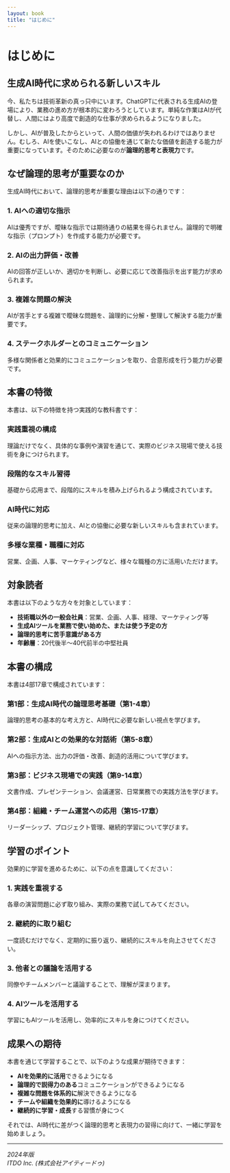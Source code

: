 ```yaml
---
layout: book
title: "はじめに"
---
```


# はじめに

## 生成AI時代に求められる新しいスキル

今、私たちは技術革新の真っ只中にいます。ChatGPTに代表される生成AIの登場により、業務の進め方が根本的に変わろうとしています。単純な作業はAIが代替し、人間にはより高度で創造的な仕事が求められるようになりました。

しかし、AIが普及したからといって、人間の価値が失われるわけではありません。むしろ、AIを使いこなし、AIとの協働を通じて新たな価値を創造する能力が重要になっています。そのために必要なのが**論理的思考と表現力**です。

## なぜ論理的思考が重要なのか

生成AI時代において、論理的思考が重要な理由は以下の通りです：

### 1. AIへの適切な指示
AIは優秀ですが、曖昧な指示では期待通りの結果を得られません。論理的で明確な指示（プロンプト）を作成する能力が必要です。

### 2. AIの出力評価・改善
AIの回答が正しいか、適切かを判断し、必要に応じて改善指示を出す能力が求められます。

### 3. 複雑な問題の解決
AIが苦手とする複雑で曖昧な問題を、論理的に分解・整理して解決する能力が重要です。

### 4. ステークホルダーとのコミュニケーション
多様な関係者と効果的にコミュニケーションを取り、合意形成を行う能力が必要です。

## 本書の特徴

本書は、以下の特徴を持つ実践的な教科書です：

### 実践重視の構成
理論だけでなく、具体的な事例や演習を通じて、実際のビジネス現場で使える技術を身につけられます。

### 段階的なスキル習得
基礎から応用まで、段階的にスキルを積み上げられるよう構成されています。

### AI時代に対応
従来の論理的思考に加え、AIとの協働に必要な新しいスキルも含まれています。

### 多様な業種・職種に対応
営業、企画、人事、マーケティングなど、様々な職種の方に活用いただけます。

## 対象読者

本書は以下のような方々を対象としています：

- **技術職以外の一般会社員**：営業、企画、人事、経理、マーケティング等
- **生成AIツールを業務で使い始めた、または使う予定の方**
- **論理的思考に苦手意識がある方**
- **年齢層**：20代後半〜40代前半の中堅社員

## 本書の構成

本書は4部17章で構成されています：

### 第1部：生成AI時代の論理思考基礎（第1-4章）
論理的思考の基本的な考え方と、AI時代に必要な新しい視点を学びます。

### 第2部：生成AIとの効果的な対話術（第5-8章）
AIへの指示方法、出力の評価・改善、創造的活用について学びます。

### 第3部：ビジネス現場での実践（第9-14章）
文書作成、プレゼンテーション、会議運営、日常業務での実践方法を学びます。

### 第4部：組織・チーム運営への応用（第15-17章）
リーダーシップ、プロジェクト管理、継続的学習について学びます。

## 学習のポイント

効果的に学習を進めるために、以下の点を意識してください：

### 1. 実践を重視する
各章の演習問題に必ず取り組み、実際の業務で試してみてください。

### 2. 継続的に取り組む
一度読むだけでなく、定期的に振り返り、継続的にスキルを向上させてください。

### 3. 他者との議論を活用する
同僚やチームメンバーと議論することで、理解が深まります。

### 4. AIツールを活用する
学習にもAIツールを活用し、効率的にスキルを身につけてください。

## 成果への期待

本書を通じて学習することで、以下のような成果が期待できます：

- **AIを効果的に活用**できるようになる
- **論理的で説得力のある**コミュニケーションができるようになる
- **複雑な問題を体系的に**解決できるようになる
- **チームや組織を効果的に**導けるようになる
- **継続的に学習・成長**する習慣が身につく

それでは、AI時代に差がつく論理的思考と表現力の習得に向けて、一緒に学習を始めましょう。

---

*2024年版*  
*ITDO Inc. (株式会社アイティードゥ)*